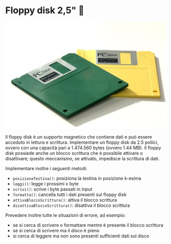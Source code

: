 # Floppy disk 2,5" 🛵

![](floppy.jpg)

Il floppy disk è un supporto magnetico che contiene dati e
può essere acceduto in lettura e scrittura.
Implementare un floppy disk da 2.5 pollici, ovvero con una
capacità pari a 1.474.560 bytes (ovvero 1.44 MB).
Il floppy disk possiede anche un blocco scrittura che è
possibile attivare o disattivare; questo meccanismo, se
attivato, impedisce la scrittura di dati.

Implementare inoltre i seguenti metodi:
- `posizionaTestina()`: posiziona la testina in posizione k-esima
- `leggi()`: legge i prossimi x byte
- `scrivi()`: scrive i byte passati in input
- `formatta()`: cancella tutti i dati presenti sul floppy disk
- `attivaBloccoScrittura()`: attiva il blocco scrittura
- `disattivaBloccoScrittura()`: disattiva il blocco scrittura

Prevedere inoltre tutte le situazioni di errore, ad esempio:
- se si cerca di scrivere o formattare mentre è presente il blocco
scrittura
- se si cerca di scrivere ma il disco è pieno
- si cerca di leggere ma non sono presenti sufficienti dati sul disco